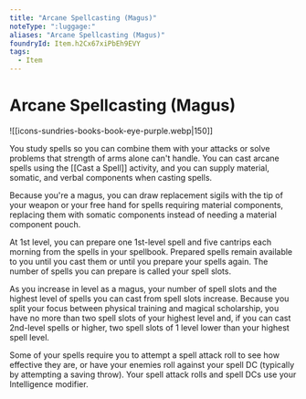 ```yaml
---
title: "Arcane Spellcasting (Magus)"
noteType: ":luggage:"
aliases: "Arcane Spellcasting (Magus)"
foundryId: Item.h2Cx67xiPbEh9EVY
tags:
  - Item
---
```


# Arcane Spellcasting (Magus)
![[icons-sundries-books-book-eye-purple.webp|150]]

You study spells so you can combine them with your attacks or solve problems that strength of arms alone can't handle. You can cast arcane spells using the [[Cast a Spell]] activity, and you can supply material, somatic, and verbal components when casting spells.

Because you're a magus, you can draw replacement sigils with the tip of your weapon or your free hand for spells requiring material components, replacing them with somatic components instead of needing a material component pouch.

At 1st level, you can prepare one 1st-level spell and five cantrips each morning from the spells in your spellbook. Prepared spells remain available to you until you cast them or until you prepare your spells again. The number of spells you can prepare is called your spell slots.

As you increase in level as a magus, your number of spell slots and the highest level of spells you can cast from spell slots increase. Because you split your focus between physical training and magical scholarship, you have no more than two spell slots of your highest level and, if you can cast 2nd-level spells or higher, two spell slots of 1 level lower than your highest spell level.

Some of your spells require you to attempt a spell attack roll to see how effective they are, or have your enemies roll against your spell DC (typically by attempting a saving throw). Your spell attack rolls and spell DCs use your Intelligence modifier.
